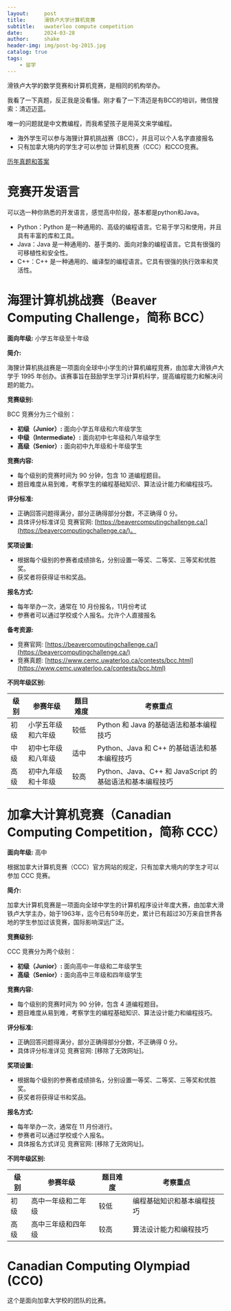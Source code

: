 ```yaml
---
layout:     post
title:      滑铁卢大学计算机竞赛
subtitle:   uwaterloo compute competition
date:       2024-03-28
author:     shake
header-img: img/post-bg-2015.jpg
catalog: true
tags:
    - 留学
---
```


滑铁卢大学的数学竞赛和计算机竞赛，是相同的机构举办。

我看了一下真题，反正我是没看懂。刚才看了一下清迈是有BCC的培训，微信搜索：清迈迈蓝。

唯一的问题就是中文教编程，而我希望孩子是用英文来学编程。

* 海外学生可以参与海狸计算机挑战赛（BCC），并且可以个人名字直接报名
* 只有加拿大境内的学生才可以参加 计算机竞赛（CCC）和CCO竞赛。


[历年真题和答案](https://www.cemc.uwaterloo.ca/contests/past_contests.html)

# 竞赛开发语言

可以选一种你熟悉的开发语言，感觉高中阶段，基本都是python和Java。

* Python：Python 是一种通用的、高级的编程语言。它易于学习和使用，并且具有丰富的库和工具。
* Java：Java 是一种通用的、基于类的、面向对象的编程语言。它具有很强的可移植性和安全性。
* C++：C++ 是一种通用的、编译型的编程语言。它具有很强的执行效率和灵活性。

# 海狸计算机挑战赛（Beaver Computing Challenge，简称 BCC）

**面向年级:** 小学五年级至十年级

**简介:**

海狸计算机挑战赛是一项面向全球中小学生的计算机编程竞赛，由加拿大滑铁卢大学于 1995 年创办。该赛事旨在鼓励学生学习计算机科学，提高编程能力和解决问题的能力。

**竞赛级别:**

BCC 竞赛分为三个级别：

* **初级（Junior）:** 面向小学五年级和六年级学生
* **中级（Intermediate）:** 面向初中七年级和八年级学生
* **高级（Senior）:** 面向初中九年级和十年级学生

**竞赛内容:**

* 每个级别的竞赛时间为 90 分钟，包含 10 道编程题目。
* 题目难度从易到难，考察学生的编程基础知识、算法设计能力和编程技巧。

**评分标准:**

* 正确回答问题得满分，部分正确得部分分数，不正确得 0 分。
* 具体评分标准详见 竞赛官网: [https://beavercomputingchallenge.ca/](https://beavercomputingchallenge.ca/)。

**奖项设置:**

* 根据每个级别的参赛者成绩排名，分别设置一等奖、二等奖、三等奖和优胜奖。
* 获奖者将获得证书和奖品。

**报名方式:**

* 每年举办一次，通常在 10 月份报名，11月份考试
* 参赛者可以通过学校或个人报名。允许个人直接报名


**备考资源:**

* 竞赛官网: [https://beavercomputingchallenge.ca/](https://beavercomputingchallenge.ca/)
* 竞赛真题: [https://www.cemc.uwaterloo.ca/contests/bcc.html](https://www.cemc.uwaterloo.ca/contests/bcc.html)


**不同年级区别:**

| 级别 | 参赛年级 | 题目难度 | 考察重点 |
|---|---|---|---|
| 初级 | 小学五年级和六年级 | 较低 | Python 和 Java 的基础语法和基本编程技巧 |
| 中级 | 初中七年级和八年级 | 适中 | Python、Java 和 C++ 的基础语法和基本编程技巧 |
| 高级 | 初中九年级和十年级 | 较高 | Python、Java、C++ 和 JavaScript 的基础语法和基本编程技巧 |


# 加拿大计算机竞赛（Canadian Computing Competition，简称 CCC）

**面向年级:** 高中

根据加拿大计算机竞赛（CCC）官方网站的规定，只有加拿大境内的学生才可以参加 CCC 竞赛。

**简介:**

加拿大计算机竞赛是一项面向全球中学生的计算机程序设计年度大赛，由加拿大滑铁卢大学主办，始于1963年，迄今已有59年历史，累计已有超过30万来自世界各地的学生参加过该竞赛，国际影响深远广泛。

**竞赛级别:**

CCC 竞赛分为两个级别：

* **初级（Junior）:** 面向高中一年级和二年级学生
* **高级（Senior）:** 面向高中三年级和四年级学生

**竞赛内容:**

* 每个级别的竞赛时间为 90 分钟，包含 4 道编程题目。
* 题目难度从易到难，考察学生的编程基础知识、算法设计能力和编程技巧。

**评分标准:**

* 正确回答问题得满分，部分正确得部分分数，不正确得 0 分。
* 具体评分标准详见 竞赛官网: [移除了无效网址]。

**奖项设置:**

* 根据每个级别的参赛者成绩排名，分别设置一等奖、二等奖、三等奖和优胜奖。
* 获奖者将获得证书和奖品。

**报名方式:**

* 每年举办一次，通常在 11 月份进行。
* 参赛者可以通过学校或个人报名。
* 具体报名方式详见 竞赛官网: [移除了无效网址]。


**不同年级区别:**

| 级别 | 参赛年级 | 题目难度 | 考察重点 |
|---|---|---|---|
| 初级 | 高中一年级和二年级 | 较低 | 编程基础知识和基本编程技巧 |
| 高级 | 高中三年级和四年级 | 较高 | 算法设计能力和编程技巧 |



# Canadian Computing Olympiad (CCO)

这个是面向加拿大学校的团队的比赛。